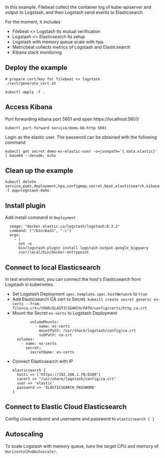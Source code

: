In this example, Filebeat collect the container log of kube-apiserver and output to Logstash, and then Logstash send events to Elasticsearch

For the moment, it includes
- Filebeat <> Logstash tls mutual verification
- Logstash <> Elasticsearch tls setup
- Logstash with memory queue scale with hpa
- Metricbeat collects metrics of Logstash and Elasticsearch
- Kibana stack monitoring

## Deploy the example
```
# prepare cert/key for filebeat <> logstash
./cert/generate_cert.sh

kubectl apply -f .
```

## Access Kibana

Port forwarding kibana port 5601 and open https://localhost:5601/ 
```
kubectl port-forward service/demo-kb-http 5601
```

Login as the elastic user. The password can be obtained with the following command
```
kubectl get secret demo-es-elastic-user -o=jsonpath='{.data.elastic}' | base64 --decode; echo
```

## Clean up the example
```
kubectl delete service,pods,deployment,hpa,configmap,secret,beat,elasticsearch,kibana -l app=logstash-demo
```

## Install plugin

Add install command in `Deployment`
```
  image: "docker.elastic.co/logstash/logstash:8.3.2"
  command: ["/bin/bash", "-c"]
  args:
    - |
      set -e
      bin/logstash-plugin install logstash-output-google_bigquery
      /usr/local/bin/docker-entrypoint
```

## Connect to local Elasticsearch 

In test environment, you can connect the host's Elasticsearch from Logstash in kubernetes.
- Set Logstash Deployment `spec.template.spec.hostNetwork` to `true`
- Add Elasticsearch CA cert to Secret. `kubectl create secret generic es-certs --from-file=ca.crt=/YOUR/ELASTICSEARCH/PATH/config/certs/http_ca.crt`
- Mount the Secret `es-certs` to Logstash Deployment
  ```
          volumeMounts:
            - name: es-certs
              mountPath: /usr/share/logstash/config/ca.crt
              subPath: ca.crt
    volumes:
      - name: es-certs
        secret:
          secretName: es-certs
  ```
- Connect Elasticsearch with IP
  ```
  elasticsearch { 
    hosts => ["https://192.168.1.70:9200"]
    cacert => "/usr/share/logstash/config/ca.crt"
    user => 'elastic'
    password => 'ELASTICSEARCH_PASSWORD'
  }
  ```

## Connect to Elastic Cloud Elasticsearch

Config cloud endpoint and username and password to `elasticsearch { }` 

## Autoscaling

To scale Logstash with memory queue, tune the target CPU and memory of `HorizontalPodAutoscaler`.